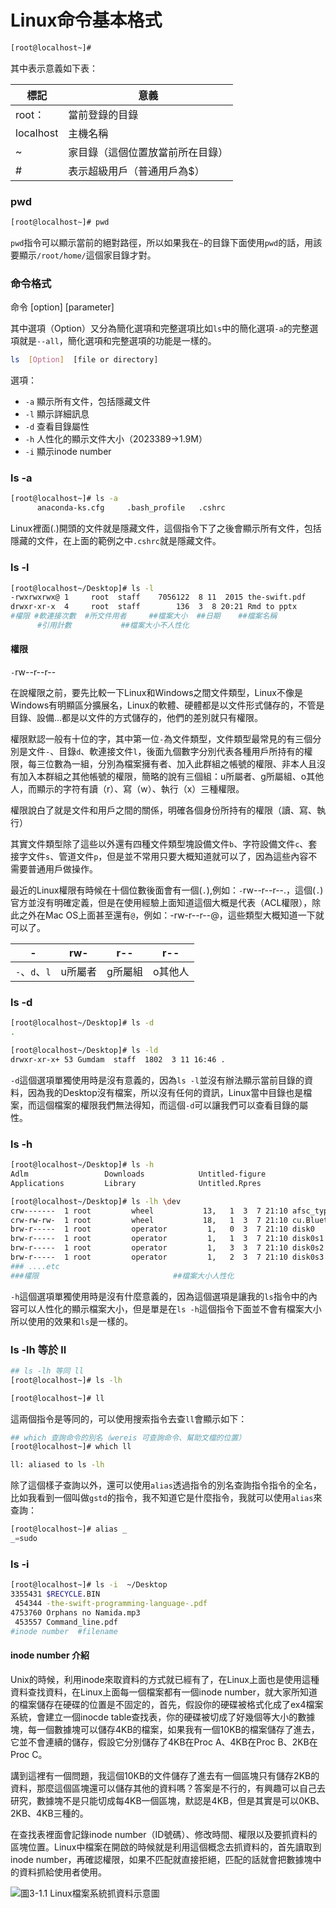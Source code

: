# Linux命令基本格式



```bash
[root@localhost~]#
```

其中表示意義如下表：

標記|意義
---|---
root：|當前登錄的目錄
localhost|主機名稱
~|家目錄（這個位置放當前所在目錄）
#|表示超級用戶（普通用戶為$）

### pwd

```bash
[root@localhost~]# pwd
```

`pwd`指令可以顯示當前的絕對路徑，所以如果我在`~`的目錄下面使用`pwd`的話，用該要顯示`/root/home/`這個家目錄才對。

### 命令格式

命令  [option]  [parameter]

其中選項（Option）又分為簡化選項和完整選項比如`ls`中的簡化選項`-a`的完整選項就是`--all`，簡化選項和完整選項的功能是一樣的。


```bash
ls  [Option]  [file or directory]
```

選項：

- `-a`  顯示所有文件，包括隱藏文件
- `-l`  顯示詳細訊息
- `-d`  查看目錄屬性
- `-h`  人性化的顯示文件大小（2023389->1.9M）
- `-i`  顯示inode number

### ls -a

```bash
[root@localhost~]# ls -a
      anaconda-ks.cfg     .bash_profile   .cshrc
```
Linux裡面(.)開頭的文件就是隱藏文件，這個指令下了之後會顯示所有文件，包括隱藏的文件，在上面的範例之中`.cshrc`就是隱藏文件。

### ls -l

```bash
[root@localhost~/Desktop]# ls -l
-rwxrwxrwx@ 1     root  staff    7056122  8 11  2015 the-swift.pdf
drwxr-xr-x  4     root  staff        136  3  8 20:21 Rmd to pptx
#權限 #軟連接次數  #所文件用者     ##檔案大小  ##日期    ##檔案名稱
      #引用計數           ##檔案大小不人性化
```

#### 權限

`-`rw--r--r--

在說權限之前，要先比較一下Linux和Windows之間文件類型，Linux不像是Windows有明顯區分擴展名，Linux的軟體、硬體都是以文件形式儲存的，不管是目錄、設備...都是以文件的方式儲存的，他們的差別就只有權限。

權限默認一般有十位的字，其中第一位`-`為文件類型，文件類型最常見的有三個分別是文件`-`、目錄`d`、軟連接文件`l`，後面九個數字分別代表各種用戶所持有的權限，每三位數為一組，分別為檔案擁有者、加入此群組之帳號的權限、非本人且沒有加入本群組之其他帳號的權限，簡略的說有三個組：u所屬者、g所屬組、o其他人，而顯示的字符有讀（r）、寫（w）、執行（x）三種權限。

權限說白了就是文件和用戶之間的關係，明確各個身份所持有的權限（讀、寫、執行）

其實文件類型除了這些以外還有四種文件類型塊設備文件`b`、字符設備文件`c`、套接字文件`s`、管道文件`p`，但是並不常用只要大概知道就可以了，因為這些內容不需要普通用戶做操作。

最近的Linux權限有時候在十個位數後面會有一個(`.`),例如：`-`rw--r--r--.，這個(`.`)官方並沒有明確定義，但是在使用經驗上面知道這個大概是代表（ACL權限），除此之外在Mac OS上面甚至還有`@`，例如：-rw-r--r--@，這些類型大概知道一下就可以了。

-|rw-|r--|r--
---|---|---|---
`-`、`d`、`l`|u所屬者|g所屬組|o其他人

### ls -d

```bash
[root@localhost~/Desktop]# ls -d
.
```

```bash
[root@localhost~/Desktop]# ls -ld
drwxr-xr-x+ 53 Gumdam  staff  1802  3 11 16:46 .
```

`-d`這個選項單獨使用時是沒有意義的，因為`ls -l`並沒有辦法顯示當前目錄的資料，因為我的Desktop沒有檔案，所以沒有任何的資訊，Linux當中目錄也是檔案，而這個檔案的權限我們無法得知，而這個`-d`可以讓我們可以查看目錄的屬性。


### ls -h

```bash
[root@localhost~/Desktop]# ls -h
Adlm                 Downloads            Untitled-figure
Applications         Library              Untitled.Rpres
```

```bash
[root@localhost~/Desktop]# ls -lh \dev
crw-------  1 root         wheel           13,   1  3  7 21:10 afsc_type5
crw-rw-rw-  1 root         wheel           18,   1  3  7 21:10 cu.Bluetooth-Incoming-Port
brw-r-----  1 root         operator         1,   0  3  7 21:10 disk0
brw-r-----  1 root         operator         1,   1  3  7 21:10 disk0s1
brw-r-----  1 root         operator         1,   3  3  7 21:10 disk0s2
brw-r-----  1 root         operator         1,   2  3  7 21:10 disk0s3
### ....etc
###權限                              ##檔案大小人性化
```
`-h`這個選項單獨使用時是沒有什麼意義的，因為這個選項是讓我的`ls`指令中的內容可以人性化的顯示檔案大小，但是單是在`ls -h`這個指令下面並不會有檔案大小所以使用的效果和`ls`是一樣的。

### ls -lh 等於 ll

```bash
## ls -lh 等同 ll
[root@localhost~]# ls -lh

[root@localhost~]# ll
```

這兩個指令是等同的，可以使用搜索指令去查`ll`會顯示如下：

```bash
## which 查詢命令的別名（wereis 可查詢命令、幫助文檔的位置）
[root@localhost~]# which ll

ll: aliased to ls -lh
```

除了這個樣子查詢以外，還可以使用`alias`透過指令的別名查詢指令指令的全名，比如我看到一個叫做`gstd`的指令，我不知道它是什麼指令，我就可以使用`alias`來查詢：

```bash
[root@localhost~]# alias _
_=sudo
```

### ls -i

```bash
[root@localhost~]# ls -i  ~/Desktop
3355431 $RECYCLE.BIN
 454344 -the-swift-programming-language-.pdf
4753760 Orphans no Namida.mp3
 453557 Command_line.pdf
#inode number  #filename
```

#### inode number 介紹

Unix的時候，利用inode來取資料的方式就已經有了，在Linux上面也是使用這種資料查找資料，在Linux上面每一個檔案都有一個inode number，就大家所知道的檔案儲存在硬碟的位置是不固定的，首先，假設你的硬碟被格式化成了ex4檔案系統，會建立一個inocde table查找表，你的硬碟被切成了好幾個等大小的數據塊，每一個數據塊可以儲存4KB的檔案，如果我有一個10KB的檔案儲存了進去，它並不會連續的儲存，假設它分別儲存了4KB在Proc A、4KB在Proc B、2KB在Proc C。

講到這裡有一個問題，我這個10KB的文件儲存了進去有一個區塊只有儲存2KB的資料，那麼這個區塊還可以儲存其他的資料嗎？答案是不行的，有興趣可以自己去研究，數據塊不是只能切成每4KB一個區塊，默認是4KB，但是其實是可以0KB、2KB、4KB三種的。

在查找表裡面會記錄inode number（ID號碼）、修改時間、權限以及要抓資料的區塊位置。Linux中檔案在開啟的時候就是利用這個概念去抓資料的，首先讀取到inode number，再確認權限，如果不匹配就直接拒絕，匹配的話就會把數據塊中的資料抓給使用者使用。

![圖3-1.1 Linux檔案系統抓資料示意圖](http://www.cs.ucsb.edu/~rich/class/cs170/notes/FileSystem/filetable.rich.jpg "Linux 讀取檔案過程示意圖")

